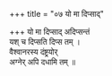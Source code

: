 +++
title = "०७ यो मा दिप्साद्"

+++
यो मा दिप्साद् अदिप्सन्तं  
यश् च दिप्सति दिप्स तम् ।  
वैश्वानरस्य दंष्ट्रयोर्  
अग्नेर् अपि दधामि तम् ॥